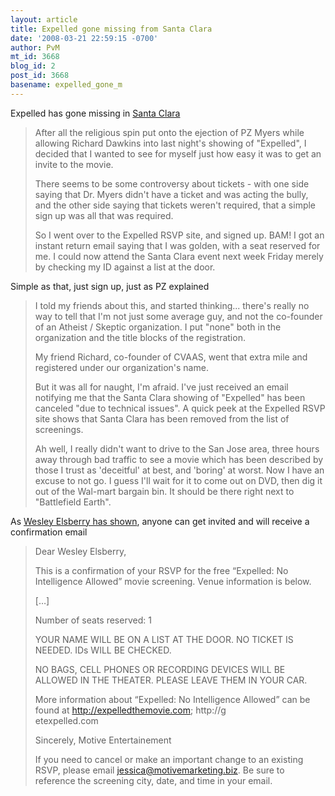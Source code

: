 ```yaml
---
layout: article
title: Expelled gone missing from Santa Clara
date: '2008-03-21 22:59:15 -0700'
author: PvM
mt_id: 3668
blog_id: 2
post_id: 3668
basename: expelled_gone_m
---
```

Expelled has gone missing in [Santa Clara](http://calladus.blogspot.com/2008/03/expelled-has-gone-truant-in-santa-clara.html)

> After all the religious spin put onto the ejection of PZ Myers while allowing Richard Dawkins into last night's showing of "Expelled", I decided that I wanted to see for myself just how easy it was to get an invite to the movie.
> 
> There seems to be some controversy about tickets - with one side saying that Dr. Myers didn't have a ticket and was acting the bully, and the other side saying that tickets weren't required, that a simple sign up was all that was required.
> 
> So I went over to the Expelled RSVP site, and signed up. BAM! I got an instant return email saying that I was golden, with a seat reserved for me. I could now attend the Santa Clara event next week Friday merely by checking my ID against a list at the door.

Simple as that, just sign up, just as PZ explained

> I told my friends about this, and started thinking... there's really no way to tell that I'm not just some average guy, and not the co-founder of an Atheist / Skeptic organization. I put "none" both in the organization and the title blocks of the registration.
> 
> My friend Richard, co-founder of CVAAS, went that extra mile and registered under our organization's name.
> 
> But it was all for naught, I'm afraid. I've just received an email notifying me that the Santa Clara showing of "Expelled" has been canceled "due to technical issues". A quick peek at the Expelled RSVP site shows that Santa Clara has been removed from the list of screenings.
> 
> Ah well, I really didn't want to drive to the San Jose area, three hours away through bad traffic to see a movie which has been described by those I trust as 'deceitful' at best, and 'boring' at worst. Now I have an excuse to not go. I guess I'll wait for it to come out on DVD, then dig it out of the Wal-mart bargain bin. It should be there right next to "Battlefield Earth".

As [Wesley Elsberry has shown](http://austringer.net/wp/index.php/2008/03/20/expelled-from-expelled/), anyone can get invited and will receive a confirmation email

> Dear Wesley Elsberry,
> 
> This is a confirmation of your RSVP for the free “Expelled: No Intelligence Allowed” movie screening. Venue information is below.
> 
> \[…\]
> 
> Number of seats reserved: 1
> 
> YOUR NAME WILL BE ON A LIST AT THE DOOR. NO TICKET IS NEEDED. IDs WILL BE CHECKED.
> 
> NO BAGS, CELL PHONES OR RECORDING DEVICES WILL BE ALLOWED IN THE THEATER. PLEASE LEAVE THEM IN YOUR CAR.
> 
> More information about “Expelled: No Intelligence Allowed” can be found at http://expelledthemovie.com; http://g\
> etexpelled.com
> 
> Sincerely,
> Motive Entertainement
> 
> If you need to cancel or make an important change to an existing RSVP, please email jessica@motivemarketing.biz. Be sure to reference the screening city, date, and time in your email.
